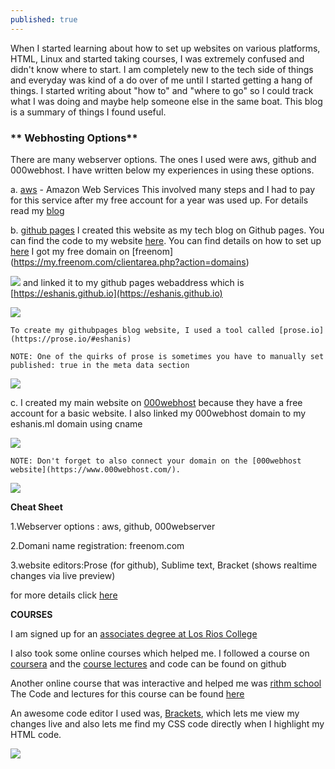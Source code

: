 ```yaml
---
published: true
---
```

When I started learning about how to set up websites on various platforms, HTML, Linux and started taking courses, I was extremely confused and didn't know where to start. I am completely new to the tech side of things and everyday was kind of a do over of me until I started getting a hang of things. I started writing about "how to" and "where to go" so I could track what I was doing and maybe help someone else in the same boat. This blog is a summary of things I found useful. 


### ** Webhosting Options**


There are many webserver options. The ones I used were aws, github and 000webhost. I have written below my experiences in using these options.

a.  [aws](https://aws.amazon.com/console/) - Amazon Web Services 
    This involved many steps and I had to pay for this service after my free account for a year was used up.
    For details read my [blog](https://blog.eshani.ml/website-on-AWS/) 
    

b.  [github pages](https://blog.eshani.ml/) I created this website as my tech blog on Github pages. You can find the     code to my website [here](https://github.com/eshanis/eshanis.github.io). You can find details on how to set up       [here](https://blog.eshani.ml/github-website/) I got my free domain on [freenom]
    (https://my.freenom.com/clientarea.php?action=domains) 

![]({{site.baseurl}}/assets/images/freenom_domain.PNG)
     and linked it to my github pages webaddress which is [https://eshanis.github.io](https://eshanis.github.io)

![]({{site.baseurl}}/assets/images/freenom_cname.PNG)

    To create my githubpages blog website, I used a tool called [prose.io](https://prose.io/#eshanis)

    NOTE: One of the quirks of prose is sometimes you have to manually set published: true in the meta data section
![]({{site.baseurl}}/assets/images/prose_to_publish.PNG)

c.  I created my main website on [000webhost](https://www.000webhost.com/) because they have a free account for a
    basic website. I also linked my 000webhost domain to my eshanis.ml domain using cname 

![]({{site.baseurl}}/assets/images/freenom_cname.PNG) 

    NOTE: Don't forget to also connect your domain on the [000webhost website](https://www.000webhost.com/).
![]({{site.baseurl}}/assets/images/000webhost_domain.PNG)

**Cheat Sheet**

1.Webserver options : aws, github, 000webserver

2.Domani name registration: freenom.com

3.website editors:Prose (for github), Sublime text, Bracket (shows realtime changes via live preview)

for more details click [here](https://blog.eshani.ml/building-a-website/)

**COURSES**

I am signed up for an [associates degree at Los Rios College](https://www.scc.losrios.edu/academics/programs-and-majors/computer-information-science)

I also took some online courses which helped me. I followed a course on [coursera](https://www.coursera.org/learn/html-css-javascript-for-web-developers/home/welcome) and 
the [course lectures](https://github.com/eshanis/fullstack-course4) and code can be found on github

Another online course that was interactive and helped me was [rithm school](https://www.rithmschool.com/courses/html-css-fundamentals) 
The Code and lectures for this course can be found [here](https://github.com/eshanis/html_css_basics_solutions)

An awesome code editor I used was, [Brackets](http://brackets.io/), which lets me view my changes live and also lets me find my CSS code directly when I highlight my HTML code.

![]({{site.baseurl}}/assets/images/brackets_edit.PNG)
